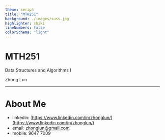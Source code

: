 ```yaml
---
theme: seriph
title: "MTH251"
background: ./images/suss.jpg
highlighter: shiki
lineNumbers: false
colorSchema: "light"
---
```


# MTH251

Data Structures and Algorithms I

<div class="pt-12">
  <span @click="$slidev.nav.next" class="px-2 py-1 rounded cursor-pointer" hover="bg-white bg-opacity-10">
    Zhong Lun
  </span>
</div>

---

# About Me

-   linkedin: [https://www.linkedin.com/in/zhonglun/](https://www.linkedin.com/in/zhonglun/)
-   email: [zhonglun@gmail.com](zhonglun@gmail.com)
-   mobile: 9647 7009
